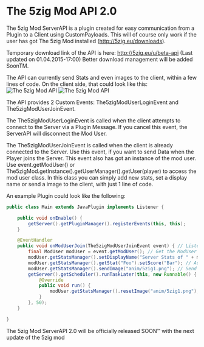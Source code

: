 The 5zig Mod API 2.0
====================
The 5zig Mod ServerAPI is a plugin created for easy communication from a Plugin to a Client using CustomPayloads. This will of course only work if the user has got The 5zig Mod installed (http://5zig.eu/downloads).

Temporary download link of the API is here: http://5zig.eu/u/beta-api (Last updated on 01.04.2015-17:00)
Better download management will be added SoonTM.

The API can currently send Stats and even images to the client, within a few lines of code.
On the client side, that could look like this: ![The 5zig Mod API](http://5zig.eu/i/v1elhxs) ![The 5zig Mod API](http://5zig.eu/i/fiYJpk7.jpg)


The API provides 2 Custom Events: The5zigModUserLoginEvent and The5zigModUserJoinEvent.

The The5zigModUserLoginEvent is called when the client attempts to connect to the Server via a Plugin Message. If you cancel this event, the ServerAPI will disconnect the Mod User.

The The5zigModUserJoinEvent is called when the client is already connected to the Server. Use this event, if you want to send Data when the Player joins the Server.
This event also has got an instance of the mod user. Use event.getModUser() or The5zigMod.getInstance().getUserManager().getUser(player) to access the mod user class. In this class you can simply add new stats, set a display name or send a image to the client, with just 1 line of code.

An example Plugin could look like the following:
```java
public class Main extends JavaPlugin implements Listener {

	public void onEnable() {
		getServer().getPluginManager().registerEvents(this, this);
	}

	@EventHandler
	public void onModUserJoin(The5zigModUserJoinEvent event) { // Listen for The The5zigModUserJoinEvent
		final ModUser modUser = event.getModUser(); // Get the ModUser
		modUser.getStatsManager().setDisplayName("Server Stats of " + modUser.getPlayer().getName()); // Change the Display Name.
		modUser.getStatsManager().getStat("Foo").setScore("Bar"); // Add random stats
		modUser.getStatsManager().sendImage("anim/5zig1.png"); // Send an image
		getServer().getScheduler().runTaskLater(this, new Runnable() {
			@Override
			public void run() {
				modUser.getStatsManager().resetImage("anim/5zig1.png"); // Remove the image after 50 ticks
			}
		}, 50);
	}

}
```

The 5zig Mod ServerAPI 2.0 will be officially released SOON&trade; with the next update of the 5zig mod
